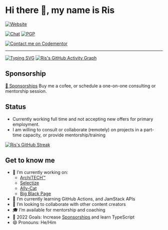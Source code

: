 # Hi there 👋, my name is Ris

[![Website](https://img.shields.io/website?label=risadams.com&style=for-the-badge&url=https%3A%2F%2Frisadams.com)](https://risadams.com)

[![Chat](https://img.shields.io/static/v1?label=Keybase&message=Chat&color=yellow)](https://keybase.io/risadams)
[![PGP](https://badgen.net/keybase/pgp/risadams)](https://keybase.io/risadams)

[![Contact me on Codementor](https://www.codementor.io/m-badges/risadams/book-session.svg)](https://www.codementor.io/@risadams?refer=badge)

---

[![Typing SVG](https://readme-typing-svg.herokuapp.com/?center=false&font=Poppins&size=22&multiline=true&height=90&color=F22A85&lines=Changing+the+world+with+software;Always+learning,+Always+Adapting;Unapologetically+Awesome)](https://git.io/typing-svg)
[![Ris's GitHub Activity Graph](https://ris-gh-activity-graph.herokuapp.com/graph?username=risadams&theme=rogue&line=F22A85)](https://github.com/risadams/github-readme-activity-graph)

## Sponsorship

[💖 Sponsorships](https://github.com/sponsors/risadams)
Buy me a cofee, or schedule a one-on-one consulting or mentorship session.

## Status

- Currently working full time and not accepting new offers for primary employment.
- I am willing to consult or collaborate (remotely) on projects in a part-time capacity, or provide mentorship/training

[![Ris's GitHub Streak](https://github-readme-streak-stats.herokuapp.com/?user=risadams&theme=radical)](https://git.io/streak-stats)

## Get to know me

- 🔭 I’m currently working on:
  - [ArchiTECH™](https://www.builtforyou.com)
  - [Selectize](https://selectize.dev)
  - [Ally-Cat](http://ally-cat.risadams.com/)
  - [Big Black Page](https://bigblackpage.com/)
- 🌱 I’m currently learning GitHub Actions, and JamStack APIs
- 👯 I’m looking to collaborate with other content creators
- 🎓 I’m available for mentorship and coaching
- 🥅 2022 Goals: Increase [Sponsorships](https://github.com/sponsors/risadams?o=esb) and learn TypeScript
- 😄 Pronouns: He/Him
